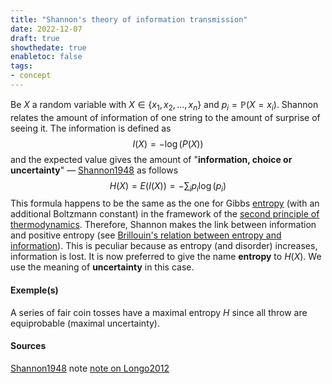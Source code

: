 ```yaml
---
title: "Shannon's theory of information transmission"
date: 2022-12-07
draft: true
showthedate: true
enabletoc: false
tags:
- concept
---
```

Be $X$  a random variable with $X\in\{x_1,x_2,...,x_n\}$ and $p_i=\mathbb{P}(X=x_i)$. Shannon relates the amount of information of one string to the amount of surprise of seeing it. The information is defined as $$I(X) = - \log(P(X))$$and the expected value gives the amount of  "**information, choice or uncertainty**" — [Shannon1948](reference/Shannon1948.md) as follows  $$H(X)=E(I(X))=-\sum_i p_i \log(p_i)$$This formula happens to be the same as the one for Gibbs [entropy](definition/entropy.md) (with an additional Boltzmann constant) in the framework of the [second principle of thermodynamics](concept/second%20principle%20of%20thermodynamics.md). Therefore, Shannon makes the link between information and positive entropy (see [Brillouin's relation between entropy and information](concept/Brillouin's%20relation%20between%20entropy%20and%20information.md)). This is peculiar because as entropy (and disorder) increases, information is lost. It is now preferred to give the name **entropy** to $H(X)$.  We use the meaning of **uncertainty** in this case. 

#### Exemple(s)
A series of fair coin tosses have a maximal entropy $H$ since all throw are equiprobable (maximal uncertainty). 

#### Sources 
[Shannon1948](reference/Shannon1948.md)
note [note on Longo2012](note/note%20on%20Longo2012.md)
